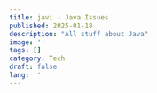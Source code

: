 ```yaml
---
title: javi - Java Issues   
published: 2025-01-18
description: "All stuff about Java"
image: ''
tags: []
category: Tech
draft: false 
lang: ''
---
```

